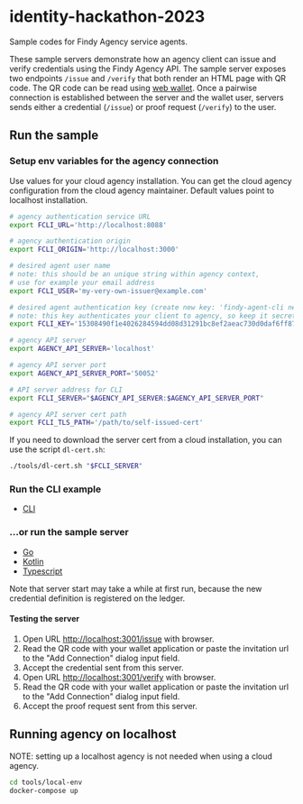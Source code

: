 # identity-hackathon-2023

Sample codes for Findy Agency service agents.

These sample servers demonstrate how
an agency client can issue and verify credentials using the Findy Agency API.
The sample server exposes two endpoints `/issue` and `/verify` that both
render an HTML page with QR code. The QR code can be read using [web wallet](https://github.com/findy-network/findy-wallet-pwa).
Once a pairwise connection is established between the server and the wallet user,
servers sends either a credential (`/issue`) or proof request (`/verify`) to the user.

## Run the sample

### Setup env variables for the agency connection

Use values for your cloud agency installation.
You can get the cloud agency configuration from the cloud agency maintainer.
Default values point to localhost installation.

```bash
# agency authentication service URL
export FCLI_URL='http://localhost:8088'

# agency authentication origin
export FCLI_ORIGIN='http://localhost:3000'

# desired agent user name
# note: this should be an unique string within agency context,
# use for example your email address
export FCLI_USER='my-very-own-issuer@example.com'

# desired agent authentication key (create new key: 'findy-agent-cli new-key')
# note: this key authenticates your client to agency, so keep it secret
export FCLI_KEY='15308490f1e4026284594dd08d31291bc8ef2aeac730d0daf6ff87bb92d4336c'

# agency API server
export AGENCY_API_SERVER='localhost'

# agency API server port
export AGENCY_API_SERVER_PORT='50052'

# API server address for CLI
export FCLI_SERVER="$AGENCY_API_SERVER:$AGENCY_API_SERVER_PORT"

# agency API server cert path
export FCLI_TLS_PATH='/path/to/self-issued-cert'
```

If you need to download the server cert from a cloud installation, you can use the script `dl-cert.sh`:

```bash
./tools/dl-cert.sh "$FCLI_SERVER"
```

### Run the CLI example

* [CLI](./cli/README.md)

### ...or run the sample server

* [Go](./go/README.md)
* [Kotlin](./kotlin/README.md)
* [Typescript](./ts/README.md)

Note that server start may take a while at first run, because the new credential definition
is registered on the ledger.

#### Testing the server

1. Open URL <http://localhost:3001/issue> with browser.
1. Read the QR code with your wallet application or
paste the invitation url to the "Add Connection" dialog input field.
1. Accept the credential sent from this server.
1. Open URL <http://localhost:3001/verify> with browser.
1. Read the QR code with your wallet application or
paste the invitation url to the "Add Connection" dialog input field.
1. Accept the proof request sent from this server.

## Running agency on localhost

NOTE: setting up a localhost agency is not needed when using a cloud agency.

```bash
cd tools/local-env
docker-compose up
```
